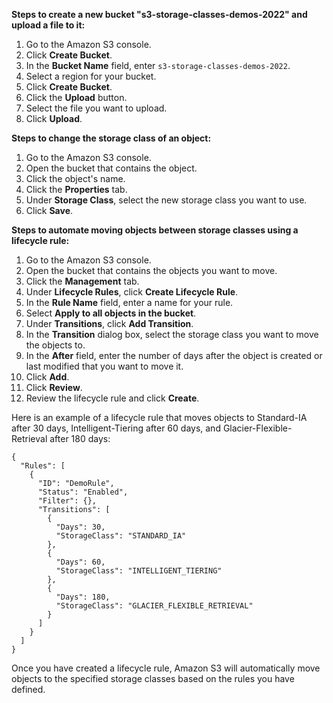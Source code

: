 **Steps to create a new bucket "s3-storage-classes-demos-2022" and upload a file to it:**

1. Go to the Amazon S3 console.
2. Click **Create Bucket**.
3. In the **Bucket Name** field, enter `s3-storage-classes-demos-2022`.
4. Select a region for your bucket.
5. Click **Create Bucket**.
6. Click the **Upload** button.
7. Select the file you want to upload.
8. Click **Upload**.

**Steps to change the storage class of an object:**

1. Go to the Amazon S3 console.
2. Open the bucket that contains the object.
3. Click the object's name.
4. Click the **Properties** tab.
5. Under **Storage Class**, select the new storage class you want to use.
6. Click **Save**.

**Steps to automate moving objects between storage classes using a lifecycle rule:**

1. Go to the Amazon S3 console.
2. Open the bucket that contains the objects you want to move.
3. Click the **Management** tab.
4. Under **Lifecycle Rules**, click **Create Lifecycle Rule**.
5. In the **Rule Name** field, enter a name for your rule.
6. Select **Apply to all objects in the bucket**.
7. Under **Transitions**, click **Add Transition**.
8. In the **Transition** dialog box, select the storage class you want to move the objects to.
9. In the **After** field, enter the number of days after the object is created or last modified that you want to move it.
10. Click **Add**.
11. Click **Review**.
12. Review the lifecycle rule and click **Create**.

Here is an example of a lifecycle rule that moves objects to Standard-IA after 30 days, Intelligent-Tiering after 60 days, and Glacier-Flexible-Retrieval after 180 days:

```
{
  "Rules": [
    {
      "ID": "DemoRule",
      "Status": "Enabled",
      "Filter": {},
      "Transitions": [
        {
          "Days": 30,
          "StorageClass": "STANDARD_IA"
        },
        {
          "Days": 60,
          "StorageClass": "INTELLIGENT_TIERING"
        },
        {
          "Days": 180,
          "StorageClass": "GLACIER_FLEXIBLE_RETRIEVAL"
        }
      ]
    }
  ]
}
```

Once you have created a lifecycle rule, Amazon S3 will automatically move objects to the specified storage classes based on the rules you have defined.